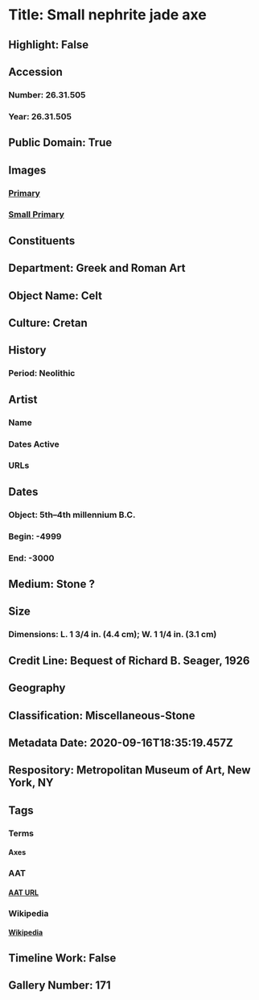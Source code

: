 # Title: Small nephrite jade axe
## Highlight: False
## Accession
### Number: 26.31.505
### Year: 26.31.505
## Public Domain: True
## Images
### [Primary](https://images.metmuseum.org/CRDImages/gr/original/DP113100.jpg)
### [Small Primary](https://images.metmuseum.org/CRDImages/gr/web-large/DP113100.jpg)
## Constituents
## Department: Greek and Roman Art
## Object Name: Celt
## Culture: Cretan
## History
### Period: Neolithic
## Artist
### Name
### Dates Active
### URLs
## Dates
### Object: 5th–4th millennium B.C.
### Begin: -4999
### End: -3000
## Medium: Stone ?
## Size
### Dimensions: L. 1 3/4 in. (4.4 cm); W. 1 1/4 in. (3.1 cm)
## Credit Line: Bequest of Richard B. Seager, 1926
## Geography
## Classification: Miscellaneous-Stone
## Metadata Date: 2020-09-16T18:35:19.457Z
## Respository: Metropolitan Museum of Art, New York, NY
## Tags
### Terms
#### Axes
### AAT
#### [AAT URL](http://vocab.getty.edu/page/aat/300024664)
### Wikipedia
#### [Wikipedia]()
## Timeline Work: False
## Gallery Number: 171